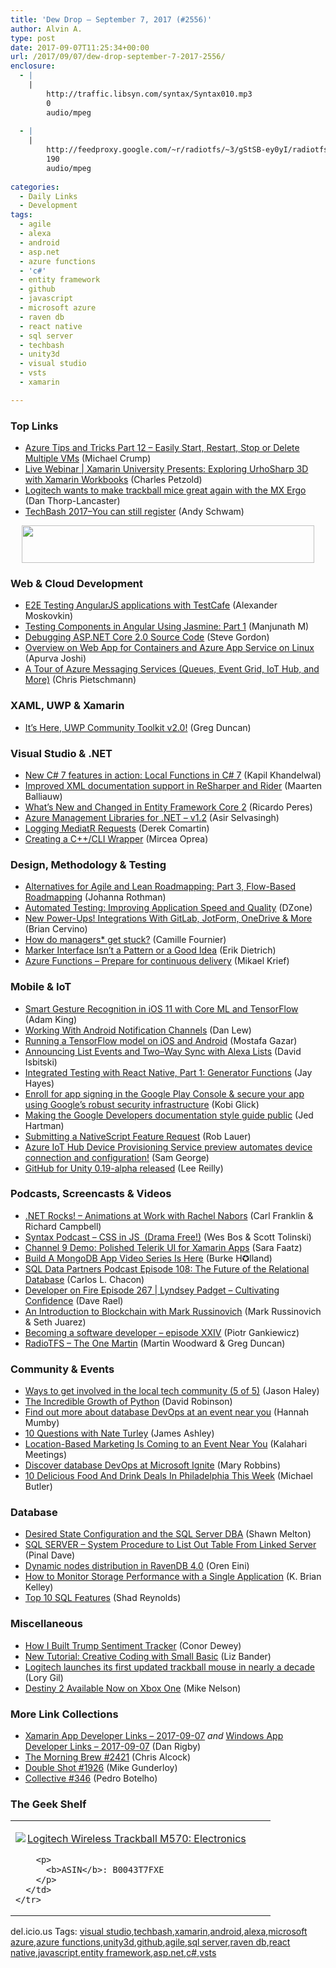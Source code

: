 ```yaml
---
title: 'Dew Drop – September 7, 2017 (#2556)'
author: Alvin A.
type: post
date: 2017-09-07T11:25:34+00:00
url: /2017/09/07/dew-drop-september-7-2017-2556/
enclosure:
  - |
    |
        http://traffic.libsyn.com/syntax/Syntax010.mp3
        0
        audio/mpeg
        
  - |
    |
        http://feedproxy.google.com/~r/radiotfs/~3/gStSB-ey0yI/radiotfs_146.mp3
        190
        audio/mpeg
        
categories:
  - Daily Links
  - Development
tags:
  - agile
  - alexa
  - android
  - asp.net
  - azure functions
  - 'c#'
  - entity framework
  - github
  - javascript
  - microsoft azure
  - raven db
  - react native
  - sql server
  - techbash
  - unity3d
  - visual studio
  - vsts
  - xamarin

---
```

### <a name="top"></a>Top Links

  * <a href="http://michaelcrump.net/azure-tips-and-tricks12/" target="_blank">Azure Tips and Tricks Part 12 &#8211; Easily Start, Restart, Stop or Delete Multiple VMs</a> (Michael Crump)
  * <a href="https://blog.xamarin.com/live-webinar-xamarin-university-presents-exploring-urhosharp-3d-xamarin-workbooks/" target="_blank">Live Webinar | Xamarin University Presents: Exploring UrhoSharp 3D with Xamarin Workbooks</a> (Charles Petzold)
  * <a href="http://feedproxy.google.com/~r/wmexperts/~3/XFwCV0nh7so/logitech-wants-make-trackball-mice-great-again-mx-ergo" target="_blank">Logitech wants to make trackball mice great again with the MX Ergo</a> (Dan Thorp-Lancaster)
  * <a href="http://www.schwammysays.net/techbash-2017you-can-still-register/" target="_blank">TechBash 2017–You can still register</a> (Andy Schwam)

<a href="https://www.techbash.com/" target="_blank"><img data-recalc-dims="1" height="60" width="468" decoding="async" style="margin: 0px auto 10px; float: none; display: block;" src="https://i0.wp.com/raw.githubusercontent.com/TechBash/Marketing/master/2017/Ads/ad-468x60.png?resize=468%2C60&#038;ssl=1" /></a>

### <a name="web"></a>Web & Cloud Development

  * <a href="https://hackernoon.com/e2e-testing-angularjs-applications-with-testcafe-96108abe4bec?source=rss----3a8144eabfe3---4" target="_blank">E2E Testing AngularJS applications with TestCafe</a> (Alexander Moskovkin)
  * <a href="https://code.tutsplus.com/tutorials/testing-components-in-angular-using-jasmine--cms-29165" target="_blank">Testing Components in Angular Using Jasmine: Part 1</a> (Manjunath M)
  * <a href="https://www.stevejgordon.co.uk/debugging-asp-net-core-2-source" target="_blank">Debugging ASP.NET Core 2.0 Source Code</a> (Steve Gordon)
  * <a href="https://azure.microsoft.com/blog/webapp-for-containers-overview/" target="_blank">Overview on Web App for Containers and Azure App Service on Linux</a> (Apurva Joshi)
  * <a href="https://buildazure.com/2017/09/07/a-tour-of-azure-messaging-services-queues-event-grid-iot-hub-and-more/" target="_blank">A Tour of Azure Messaging Services (Queues, Event Grid, IoT Hub, and More)</a> (Chris Pietschmann)



### <a name="silverlight"></a>XAML, UWP & Xamarin

  * <a href="https://channel9.msdn.com/coding4fun/blog/Its-Here-UWP-Community-Toolkit-v20?WT.mc_id=DX_MVP4025064" target="_blank">It&#8217;s Here, UWP Community Toolkit v2.0!</a> (Greg Duncan)



### <a name="dotnet"></a>Visual Studio & .NET

  * <a href="http://www.techcartnow.com/new-c-sharp-7-features-in-action-local-functions-in-c-sharp-7/" target="_blank">New C# 7 features in action: Local Functions in C# 7</a> (Kapil Khandelwal)
  * <a href="https://blog.jetbrains.com/dotnet/2017/09/06/improved-xml-documentation-support-resharper-rider/" target="_blank">Improved XML documentation support in ReSharper and Rider</a> (Maarten Balliauw)
  * <a href="https://weblogs.asp.net/ricardoperes/what-s-new-and-changed-in-entity-framework-core-2?WT.mc_id=DX_MVP4025064" target="_blank">What’s New and Changed in Entity Framework Core 2</a> (Ricardo Peres)
  * <a href="https://azure.microsoft.com/blog/azure-management-libraries-for-net-v1-2/" target="_blank">Azure Management Libraries for .NET &#8211; v1.2</a> (Asir Selvasingh)
  * <a href="https://codeopinion.com/logging-mediatr-requests/" target="_blank">Logging MediatR Requests</a> (Derek Comartin)
  * <a href="https://www.red-gate.com/simple-talk/dotnet/net-development/creating-ccli-wrapper/" target="_blank">Creating a C++/CLI Wrapper</a> (Mircea Oprea)



### <a name="design"></a>Design, Methodology & Testing

  * <a href="http://feedproxy.google.com/~r/ManagingProductDevelopment/~3/vdl7sj1qQ1s/" target="_blank">Alternatives for Agile and Lean Roadmapping: Part 3, Flow-Based Roadmapping</a> (Johanna Rothman)
  * <a href="https://dzone.com/guides/automated-testing-improving-application-speed-and" target="_blank">Automated Testing: Improving Application Speed and Quality</a> (DZone)
  * <a href="https://blog.trello.com/power-ups-gitlab-jotform-onedrive" target="_blank">New Power-Ups! Integrations With GitLab, JotForm, OneDrive & More</a> (Brian Cervino)
  * <a href="http://www.elidedbranches.com/2017/09/how-do-managers-get-stuck.html" target="_blank">How do managers* get stuck?</a> (Camille Fournier)
  * <a href="https://blog.ndepend.com/marker-interface-isnt-pattern-good-idea/" target="_blank">Marker Interface Isn’t a Pattern or a Good Idea</a> (Erik Dietrich)
  * <a href="https://blogs.msdn.microsoft.com/visualstudioalmrangers/2017/09/06/azure-functions-prepare-for-continuous-delivery/" target="_blank">Azure Functions – Prepare for continuous delivery</a> (Mikael Krief)



### <a name="mobile"></a>Mobile & IoT

  * <a href="https://hackernoon.com/smart-gesture-recognition-in-ios-11-with-core-ml-and-tensorflow-1a0a92c99c51?source=rss----3a8144eabfe3---4" target="_blank">Smart Gesture Recognition in iOS 11 with Core ML and TensorFlow</a> (Adam King)
  * <a href="http://blog.danlew.net/2017/09/06/working-with-android-notification-channels/" target="_blank">Working With Android Notification Channels</a> (Dan Lew)
  * <a href="https://hackernoon.com/running-a-tensorflow-model-on-ios-and-android-ce89446c8143?source=rss----3a8144eabfe3---4" target="_blank">Running a TensorFlow model on iOS and Android</a> (Mostafa Gazar)
  * <a href="https://developer.amazon.com/blogs/alexa/post/c6d07607-3499-4266-bd59-a49c9ce02616/announcing-list-events-and-two-way-sync-for-alexa-lists" target="_blank">Announcing List Events and Two–Way Sync with Alexa Lists</a> (David Isbitski)
  * <a href="https://www.bignerdranch.com/blog/integrated-testing-with-react-native-part-1-generator-functions/" target="_blank">Integrated Testing with React Native, Part 1: Generator Functions</a> (Jay Hayes)
  * <a href="http://feedproxy.google.com/~r/blogspot/hsDu/~3/1E_1ZcKHOpY/enroll-for-app-signing-in-google-play.html" target="_blank">Enroll for app signing in the Google Play Console & secure your app using Google’s robust security infrastructure</a> (Kobi Glick)
  * <a href="http://feedproxy.google.com/~r/GDBcode/~3/bJa0O4217Rs/making-google-developers-documentation.html" target="_blank">Making the Google Developers documentation style guide public</a> (Jed Hartman)
  * <a href="https://www.nativescript.org/blog/submitting-a-nativescript-feature-request" target="_blank">Submitting a NativeScript Feature Request</a> (Rob Lauer)
  * <a href="https://azure.microsoft.com/blog/azure-iot-hub-device-provisioning-service-preview-automates-device-connection-configuration/" target="_blank">Azure IoT Hub Device Provisioning Service preview automates device connection and configuration!</a> (Sam George)
  * <a href="https://github.com/blog/2426-github-for-unity-0-19-alpha-released" target="_blank">GitHub for Unity 0.19-alpha released</a> (Lee Reilly)



### <a name="podcasts"></a>Podcasts, Screencasts & Videos

  * <a href="http://www.dotnetrocks.com/default.aspx?ShowNum=1474" target="_blank">.NET Rocks! &#8211; Animations at Work with Rachel Nabors</a> (Carl Franklin & Richard Campbell)
  * <a href="http://traffic.libsyn.com/syntax/Syntax010.mp3" target="_blank">Syntax Podcast &#8211; CSS in JS ‍ (Drama Free!)</a> (Wes Bos & Scott Tolinski)
  * <a href="http://www.telerik.com/blogs/channel-9-demo-polished-telerik-ui-for-xamarin-apps" target="_blank">Channel 9 Demo: Polished Telerik UI for Xamarin Apps</a> (Sara Faatz)
  * <a href="https://medium.com/burke-knows-words/build-a-mongodb-app-video-series-is-here-21445c1e198d?source=rss----4589066e7886---4" target="_blank">Build A MongoDB App Video Series Is Here</a> (Burke H✪lland)
  * <a href="http://sqldatapartners.com/2017/09/06/future-of-the-relational-database/" target="_blank">SQL Data Partners Podcast Episode 108: The Future of the Relational Database</a> (Carlos L. Chacon)
  * <a href="http://developeronfire.com/podcast/episode-267-lyndsey-padget-cultivating-confidence" target="_blank">Developer on Fire Episode 267 | Lyndsey Padget &#8211; Cultivating Confidence</a> (Dave Rael)
  * <a href="https://channel9.msdn.com/Blogs/Seth-Juarez/An-Introduction-to-Blockchain-with-Mark-Russinovich?WT.mc_id=DX_MVP4025064" target="_blank">An Introduction to Blockchain with Mark Russinovich</a> (Mark Russinovich & Seth Juarez)
  * <a href="http://piotrgankiewicz.com/2017/09/06/becoming-a-software-developer-episode-xxiv/" target="_blank">Becoming a software developer – episode XXIV</a> (Piotr Gankiewicz)
  * <a href="http://feedproxy.google.com/~r/radiotfs/~3/gStSB-ey0yI/radiotfs_146.mp3" target="_blank">RadioTFS &#8211; The One Martin</a> (Martin Woodward & Greg Duncan)



### <a name="events"></a>Community & Events

  * <a href="http://jasonhaley.com/post/Ways-to-get-involved-in-the-local-tech-community-(5-of-5)" target="_blank">Ways to get involved in the local tech community (5 of 5)</a> (Jason Haley)
  * <a href="https://stackoverflow.blog/2017/09/06/incredible-growth-python/" target="_blank">The Incredible Growth of Python</a> (David Robinson)
  * <a href="http://www.red-gate.com/blog/database-devops-events" target="_blank">Find out more about database DevOps at an event near you</a> (Hannah Mumby)
  * <a href="http://www.imaginativeuniversal.com/blog/2017/09/06/10-questions-with-nate-turley/" target="_blank">10 Questions with Nate Turley</a> (James Ashley)
  * <a href="http://blog.kalaharimeetings.com/2017/09/06/location-based-marketing-is-coming-to-an-event-near-you/" target="_blank">Location-Based Marketing Is Coming to an Event Near You</a> (Kalahari Meetings)
  * <a href="http://www.red-gate.com/blog/communities/database-devops-at-microsoft-ignite" target="_blank">Discover database DevOps at Microsoft Ignite</a> (Mary Robbins)
  * <a href="http://www.uwishunu.com/2017/09/10-delicious-food-drink-deals-philadelphia-week/" target="_blank">10 Delicious Food And Drink Deals In Philadelphia This Week</a> (Michael Butler)



### <a name="sql"></a>Database

  * <a href="http://feedproxy.google.com/~r/MSSQLTips-LatestSqlServerTips/~3/UFA40MQBC-s/tip.asp" target="_blank">Desired State Configuration and the SQL Server DBA</a> (Shawn Melton)
  * <a href="https://blog.sqlauthority.com/2017/09/07/sql-server-system-procedure-list-table-linked-server/" target="_blank">SQL SERVER – System Procedure to List Out Table From Linked Server</a> (Pinal Dave)
  * <a href="http://feedproxy.google.com/~r/AyendeRahien/~3/CSbWTI13fYM/dynamic-nodes-distribution-in-ravendb-4-0" target="_blank">Dynamic nodes distribution in RavenDB 4.0</a> (Oren Eini)
  * <a href="http://feedproxy.google.com/~r/MSSQLTips-LatestSqlServerTips/~3/Rn5eLbrBk0M/tip.asp" target="_blank">How to Monitor Storage Performance with a Single Application</a> (K. Brian Kelley)
  * <a href="https://meta.data.world/top-10-sql-features-a39e7b983a3c?source=rss----405568e2a380---4" target="_blank">Top 10 SQL Features</a> (Shad Reynolds)



### <a name="misc"></a>Miscellaneous

  * <a href="https://hackernoon.com/how-i-built-trump-sentiment-tracker-355ff87859f9?source=rss----3a8144eabfe3---4" target="_blank">How I Built Trump Sentiment Tracker</a> (Conor Dewey)
  * <a href="https://blogs.msdn.microsoft.com/smallbasic/2017/09/06/new-tutorial-creative-coding-with-small-basic/" target="_blank">New Tutorial: Creative Coding with Small Basic</a> (Liz Bander)
  * <a href="http://feedproxy.google.com/~r/androidcentral/~3/JweoXL0meeA/logitech-launches-its-first-updated-trackball-mouse-nearly-decade" target="_blank">Logitech launches its first updated trackball mouse in nearly a decade</a> (Lory Gil)
  * <a href="https://news.xbox.com/2017/09/06/destiny-2-available-now-xbox-one/" target="_blank">Destiny 2 Available Now on Xbox One</a> (Mike Nelson)



### <a name="links"></a>More Link Collections

  * <a href="https://www.allaboutxamarin.com/2017/09/xamarin-app-developer-links-2017-09-07/" target="_blank">Xamarin App Developer Links &#8211; 2017-09-07</a> _and_ <a href="https://www.windowsappdev.com/2017/09/windows-app-developer-links-2017-09-07/" target="_blank">Windows App Developer Links &#8211; 2017-09-07</a> (Dan Rigby)
  * <a href="http://feedproxy.google.com/~r/ReflectivePerspective/~3/XNCle4jxB0Y/" target="_blank">The Morning Brew #2421</a> (Chris Alcock)
  * <a href="https://afreshcup.com/home/2017/09/07/double-shot-1926.html" target="_blank">Double Shot #1926</a> (Mike Gunderloy)
  * <a href="http://feedproxy.google.com/~r/tympanus/~3/rbNDZ_oLzG0/" target="_blank">Collective #346</a> (Pedro Botelho)



### <a name="shelf"></a>The Geek Shelf

<div class="wlWriterEditableSmartContent" id="scid:7dc1bd33-94bd-46fd-a20b-0131235bcd47:02aaa29e-f3a2-474d-8463-15cb27ebb698" style="margin: 0px; padding: 0px; float: none; display: inline;">
  <table cellspacing="0" cellpadding="2" width="400" border="0" unselectable="on">
    <tr>
      <td valign="top" width="400">
        <p>
          <a title="Logitech Wireless Trackball M570: Electronics" href="http://www.amazon.com/exec/obidos/ASIN/B0043T7FXE/amavin-20"><img data-recalc-dims="1" decoding="async" src="https://i0.wp.com/images-na.ssl-images-amazon.com/images/I/41o8Avio3rL._AC_US160_.jpg?w=660&#038;ssl=1" border="0" align="left" style="float:left" />Logitech Wireless Trackball M570: Electronics</a>
        </p>
        
        <p>
          <b>ASIN</b>: B0043T7FXE
        </p>
      </td>
    </tr>
  </table>
</div>



<div class="wlWriterEditableSmartContent" id="scid:77ECF5F8-D252-44F5-B4EB-D463C5396A79:eb9ef174-23ab-42d0-9f03-638f714954c2" style="margin: 0px; padding: 0px; float: none; display: inline;">
  del.icio.us Tags: <a href="http://del.icio.us/popular/visual+studio" rel="tag">visual studio</a>,<a href="http://del.icio.us/popular/techbash" rel="tag">techbash</a>,<a href="http://del.icio.us/popular/xamarin" rel="tag">xamarin</a>,<a href="http://del.icio.us/popular/android" rel="tag">android</a>,<a href="http://del.icio.us/popular/alexa" rel="tag">alexa</a>,<a href="http://del.icio.us/popular/microsoft+azure" rel="tag">microsoft azure</a>,<a href="http://del.icio.us/popular/azure+functions" rel="tag">azure functions</a>,<a href="http://del.icio.us/popular/unity3d" rel="tag">unity3d</a>,<a href="http://del.icio.us/popular/github" rel="tag">github</a>,<a href="http://del.icio.us/popular/agile" rel="tag">agile</a>,<a href="http://del.icio.us/popular/sql+server" rel="tag">sql server</a>,<a href="http://del.icio.us/popular/raven+db" rel="tag">raven db</a>,<a href="http://del.icio.us/popular/react+native" rel="tag">react native</a>,<a href="http://del.icio.us/popular/javascript" rel="tag">javascript</a>,<a href="http://del.icio.us/popular/entity+framework" rel="tag">entity framework</a>,<a href="http://del.icio.us/popular/asp.net" rel="tag">asp.net</a>,<a href="http://del.icio.us/popular/c%23" rel="tag">c#</a>,<a href="http://del.icio.us/popular/vsts" rel="tag">vsts</a>
</div>